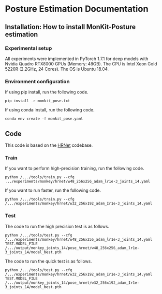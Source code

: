 # Posture Estimation Documentation

## Installation: How to install MonKit-Posture estimation
### Experimental setup
All experiments were implemented in PyTorch 1.7.1 for deep models with Nvidia Quadro RTX8000 GPUs (Memory: 48GB). 
The CPU is Intel Xeon Gold 5220R (2.2GHz, 24 Cores). The OS is Ubuntu 18.04.

### Environment configuration
If using pip install, run the following code.
```
pip install -r monkit_pose.txt
```
If using conda install, run the following code.
```
conda env create -f monkit_pose.yaml
```

## Code
This code is based on the [HRNet](https://github.com/HRNet/HigherHRNet-Human-Pose-Estimation) codebase.
### Train
If you want to perform high-precision training, run the following code.
```
python /.../tools/train.py --cfg .../experiments/monkey/hrnet/w48_256x256_adam_lr1e-3_joints_14.yaml
```
If you want to run faster, run the following code.
```
python /.../tools/train.py --cfg /.../experiments/monkey/hrnet/w32_256x192_adam_Ir1e-3_joints_14.yaml
```
### Test
The code to run the high precision test is as follows.
```
python /.../tools/test.py --cfg /.../experiments/monkey/hrnet/w48_256x256_adam_lr1e-3_joints_14.yaml TEST.MODEL_FILE /.../output/monkey_joints_14/pose_hrnet/w48_256x256_adam_lr1e-3_joints_14/model_best.pth
```
The code to run the quick test is as follows.
```
python /.../tools/test.py --cfg /.../experiments/monkey/hrnet/w32_256x192_adam_Ir1e-3_joints_14.yaml TEST.MODEL_FILE /.../output/monkey_joints_14/pose_hrnet/w32_256x192_adam_Ir1e-3_joints_14/model_best.pth
```
